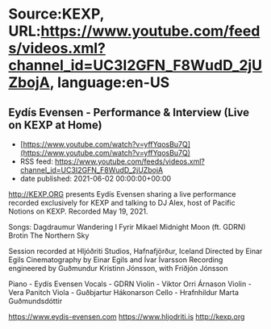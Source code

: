 # Source:KEXP, URL:https://www.youtube.com/feeds/videos.xml?channel_id=UC3I2GFN_F8WudD_2jUZbojA, language:en-US

## Eydís Evensen - Performance & Interview (Live on KEXP at Home)
 - [https://www.youtube.com/watch?v=yffYqosBu7Q](https://www.youtube.com/watch?v=yffYqosBu7Q)
 - RSS feed: https://www.youtube.com/feeds/videos.xml?channel_id=UC3I2GFN_F8WudD_2jUZbojA
 - date published: 2021-06-02 00:00:00+00:00

http://KEXP.ORG presents Eydís Evensen sharing a live performance recorded exclusively for KEXP and talking to DJ Alex, host of Pacific Notions on KEXP. Recorded May 19, 2021.

Songs:
Dagdraumur 
Wandering I
Fyrir Mikael
Midnight Moon (ft. GDRN)
Brotin
The Northern Sky

Session recorded at Hljóðriti Studios, Hafnafjörður, Iceland
Directed by Einar Egils
Cinematography by Einar Egils and Ívar Ívarsson
Recording engineered by Guðmundur Kristinn Jónsson, with Friðjón Jónsson 

Piano - Eydís Evensen
Vocals - GDRN
Violin - Viktor Orri Árnason
Violin - Vera Panitch
Viola - Guðbjartur Hákonarson
Cello - Hrafnhildur Marta Guðmundsdóttir

https://www.eydis-evensen.com
https://www.hljodriti.is
http://kexp.org

